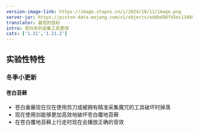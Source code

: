 ```yaml
---
version-image-link: https://image.stapxs.cn/i/2024/10/11/image.png
server-jar: https://piston-data.mojang.com/v1/objects/eddbd98f45ec134898b9a7657f4e3b679692dc45/server.jar
translator: 最亮的信标
intro: 苍白系列采集工具更改
cats: ['1.21','1.21.2']
---
```

## 实验性特性
### 冬季小更新
#### 苍白苔藓
* 苍白垂藤现在仅在使用剪刀或被拥有精准采集魔咒的工具破坏时掉落
* 现在使用剑能够更加高效地破坏苍白覆地苔藓
* 在苍白覆地苔藓上行走时现在会播放正确的音效